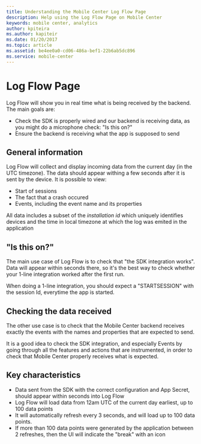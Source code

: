 ```yaml
---
title: Understanding the Mobile Center Log Flow Page
description: Help using the Log Flow Page on Mobile Center
keywords: mobile center, analytics
author: kpiteira
ms.author: kapiteir
ms.date: 01/20/2017
ms.topic: article
ms.assetid: be4ee0a0-cd06-486a-bef1-22b6ab5dc896
ms.service: mobile-center
---
```


# Log Flow Page

Log Flow will show you in real time what is being received by the backend.
The main goals are:
- Check the SDK is properly wired and our backend is receiving data, as you might do a microphone check: "Is this on?"
- Ensure the backend is receiving what the app is supposed to send

## General information
Log Flow will collect and display incoming data from the current day (in the UTC timezone). The data should appear withing a few seconds after it is sent by the device.
It is possible to view:
- Start of sessions
- The fact that a crash occured
- Events, including the event name and its properties

All data includes a subset of the _installation id_ which uniquely identifies devices and the time in local timezone at which the log was emited in the application

## "Is this on?"
The main use case of Log Flow is to check that "the SDK integration works". Data will appear within seconds there, so it's the best way to check whether your 1-line integration worked after the first run.

When doing a 1-line integration, you should expect a "STARTSESSION" with the session Id, everytime the app is started.

## Checking the data received
The other use case is to check that the Mobile Center backend receives exactly the events with the names and properties that are expected to send.

It is a good idea to check the SDK integration, and especially Events by going through all the features and actions that are instrumented, in order to check that Mobile Center properly receives what is expected.

## Key characteristics

- Data sent from the SDK with the correct configuration and App Secret, should appear within seconds into Log Flow
- Log Flow will load data from 12am UTC of the current day earliest, up to 100 data points
- It will automatically refresh every 3 seconds, and will load up to 100 data points.
- If more than 100 data points were generated by the application between 2 refreshes, then the UI will indicate the "break" with an icon
